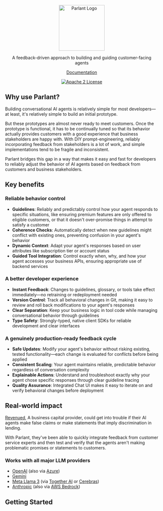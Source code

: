 
<div align="center">
  <img alt="Parlant Logo" src="https://github.com/emcie-co/parlant/blob/e8c32831120a02724878633787c9f8bac0a36ca7/logo.png" width="150" />
  <p>A feedback-driven approach to building and guiding customer-facing agents</p>
  <a href="https://www.parlant.io/docs/quickstart/introduction" target="_blank">Documentation</a>
  <p>
    <a href="https://opensource.org/licenses/Apache-2.0"><img alt="Apache 2 License" src="https://img.shields.io/badge/license-Apache%202.0-blue.svg" /></a>
  </p>
</div>

## Why use Parlant?
Building conversational AI agents is relatively simple for most developers—at least, it's relatively simple to build an initial prototype.

But these prototypes are almost never ready to meet customers. Once the prototype is functional, it has to be continually tuned so that its behavior actually provides customers with a good experience that business stakeholders are happy with. With DIY prompt-engineering, reliably incorporating feedback from stakeholders is a lot of work, and simple implementations tend to be fragile and inconsistent.

Parlant bridges this gap in a way that makes it easy and fast for developers to reliably adjust the behavior of AI agents based on feedback from customers and business stakeholders.

## Key benefits

### Reliable behavior control
- **Guidelines**: Reliably and predictably control how your agent responds to specific situations, like ensuring premium features are only offered to eligible customers, or that it doesn't over-promise things in attempt to satisfy a customer
- **Coherence Checks**: Automatically detect when new guidelines might conflict with existing ones, preventing confusion in your agent's behavior
- **Dynamic Context**: Adapt your agent's responses based on user attributes like subscription tier or account status
- **Guided Tool Integration**: Control exactly when, why, and how your agent accesses your business APIs, ensuring appropriate use of backend services

### A better developer experience
- **Instant Feedback**: Changes to guidelines, glossary, or tools take effect immediately—no retraining or redeployment needed
- **Version Control**: Track all behavioral changes in Git, making it easy to review and roll back modifications to your agent's responses
- **Clear Separation**: Keep your business logic in tool code while managing conversational behavior through guidelines
- **Type Safety**: Strongly-typed, native client SDKs for reliable development and clear interfaces

### A genuinely production-ready feedback cycle
- **Safe Updates**: Modify your agent's behavior without risking existing, tested functionality—each change is evaluated for conflicts before being applied
- **Consistent Scaling**: Your agent maintains reliable, predictable behavior regardless of conversation complexity
- **Explainable Actions**: Understand and troubleshoot exactly why your agent chose specific responses through clear guideline tracing
- **Quality Assurance**: Integrated Chat UI makes it easy to iterate on and verify behavioral changes before deployment

## Real-world impact

[Revenued](https://www.revenued.com), A business capital provider, could get into trouble if their AI agents make false claims or make statements that imply discrimination in lending.

With Parlant, they've been able to quickly integrate feedback from customer service experts and then test and verify that the agents aren't making problematic promises or statements to customers.

### Works with all major LLM providers
- [OpenAI](https://platform.openai.com/docs/overview) (also via [Azure](https://learn.microsoft.com/en-us/azure/ai-services/openai/))
- [Gemini](https://ai.google.dev/)
- [Meta Llama 3](https://www.llama.com/) (via [Together AI](https://www.together.ai/) or [Cerebras](https://cerebras.ai/))
- [Anthropic](https://www.anthropic.com/api) (also via [AWS Bedrock](https://aws.amazon.com/bedrock/))

## Getting Started


